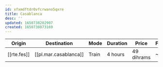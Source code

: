 ```yaml
---
id: xfxmdftdr0vfcrwano5qxre
title: Casablanca
desc: ''
updated: 1650738202907
created: 1650738073169
---
```


| Origin      | Destination           | Mode  | Duration | Price      | Frequency | Link   |
| ----------- | --------------------- | ----- | -------- | ---------- | --------- | ------ |
| [[rte.fes]] | [[pl.mar.casablanca]] | Train | 4 hours  | 49 dihrams | ~10/day   | [ONCF](https://www.oncf-voyages.ma/resultats-disponibilites) |
